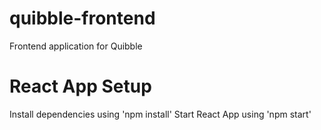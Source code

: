 # quibble-frontend
Frontend application for Quibble


# React App Setup
Install dependencies using 'npm install'
Start React App using 'npm start'
